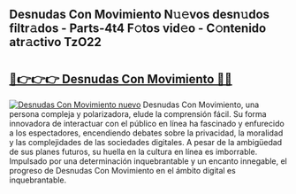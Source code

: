 ## Desnudas Con Movimiento N𝚞𝚎vos desn𝚞dos filtr𝚊dos - Parts-4t4 F𝚘tos vid𝚎o - C𝚘ntenido atr𝚊ctivo TzO22

# <h2><a href="http://mb40w4s.tromn.icu/?c=Desnudas+Con+Movimiento">🔗👉👉👉 Desnudas Con Movimiento 🔗🔗</a></h2>

[![Desnudas Con Movimiento nuevo](https://i.imgur.com/pEAQMta.gif)](http://mb40w4s.tromn.icu/?c=Desnudas+Con+Movimiento)
Desnudas Con Movimiento, una persona compleja y polarizadora, elude la comprensión fácil. Su forma innovadora de interactuar con el público en línea ha fascinado y enfurecido a los espectadores, encendiendo debates sobre la privacidad, la moralidad y las complejidades de las sociedades digitales. A pesar de la ambigüedad de sus planes futuros, su huella en la cultura en línea es imborrable. Impulsado por una determinación inquebrantable y un encanto innegable, el progreso de Desnudas Con Movimiento en el ámbito digital es inquebrantable.
